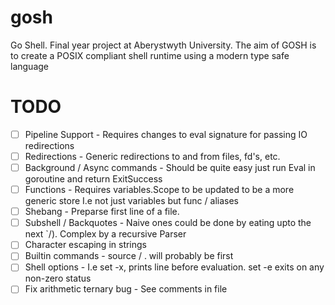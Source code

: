 # gosh
Go Shell. Final year project at Aberystwyth University.
The aim of GOSH is to create a POSIX compliant shell runtime using a modern type safe language


# TODO
- [ ] Pipeline Support - Requires changes to eval signature for passing IO redirections
- [ ] Redirections - Generic redirections to and from files, fd's, etc.
- [ ] Background / Async commands - Should be quite easy just run Eval in goroutine and return ExitSuccess
- [ ] Functions - Requires variables.Scope to be updated to be a more generic store I.e not just variables but func / aliases
- [ ] Shebang - Preparse first line of a file.
- [ ] Subshell / Backquotes - Naive ones could be done by eating upto the next \`/). Complex by a recursive Parser
- [ ] Character escaping in strings
- [ ] Builtin commands - source / . will probably be first
- [ ] Shell options - I.e set -x, prints line before evaluation. set -e exits on any non-zero status
- [ ] Fix arithmetic ternary bug - See comments in file
